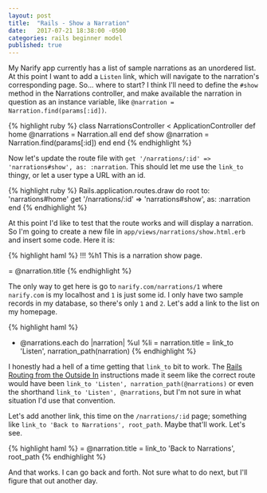 ```yaml
---
layout: post
title:  "Rails - Show a Narration"
date:   2017-07-21 18:38:00 -0500
categories: rails beginner model
published: true
---
```

My Narify app currently has a list of sample narrations as an unordered list. At this point I want to add a `Listen` link, which will navigate to the narration's corresponding page. So... where to start? I think I'll need to define the `#show` method in the Narrations controller, and make available the narration in question as an instance variable, like `@narration = Narration.find(params[:id])`.

{% highlight ruby %}
class NarrationsController < ApplicationController
  def home
    @narrations = Narration.all
  end
  def show
    @narration = Narration.find(params[:id])
  end
end
{% endhighlight %}

Now let's update the route file with `get '/narrations/:id' => 'narrations#show', as: :narration`. This should let me use the `link_to` thingy, or let a user type a URL with an id.

{% highlight ruby %}
Rails.application.routes.draw do
  root to: 'narrations#home'
  get '/narrations/:id' => 'narrations#show', as: :narration
end
{% endhighlight %}

At this point I'd like to test that the route works and will display a narration. So I'm going to create a new file in `app/views/narrations/show.html.erb` and insert some code. Here it is:

{% highlight haml %}
!!!
%h1 This is a narration show page.

= @narration.title
{% endhighlight %}

The only way to get here is go to `narify.com/narrations/1` where `narify.com` is my localhost and `1` is just some id. I only have two sample records in my database, so there's only `1` and `2`. Let's add a link to the list on my homepage.

{% highlight haml %}
- @narrations.each do |narration|
  %ul
    %li
      = narration.title
      = link_to 'Listen', narration_path(narration)
{% endhighlight %}

I honestly had a hell of a time getting that `link_to` bit to work. The [Rails Routing from the Outside In](http://guides.rubyonrails.org/routing.html) instructions made it seem like the correct route would have been `link_to 'Listen', narration_path(@narrations)` or even the shorthand `link_to 'Listen', @narrations`, but I'm not sure in what situation I'd use that convention.

Let's add another link, this time on the `/narrations/:id` page; something like `link_to 'Back to Narrations', root_path`. Maybe that'll work. Let's see.

{% highlight haml %}
= @narration.title
= link_to 'Back to Narrations', root_path
{% endhighlight %}

And that works. I can go back and forth. Not sure what to do next, but I'll figure that out another day.
